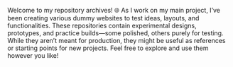 Welcome to my repository archives! 🌐 As I work on my main project, I’ve been creating various dummy websites to test ideas, layouts, and functionalities. These repositories contain experimental designs, prototypes, and practice builds—some polished, others purely for testing. While they aren’t meant for production, they might be useful as references or starting points for new projects. Feel free to explore and use them however you like!
